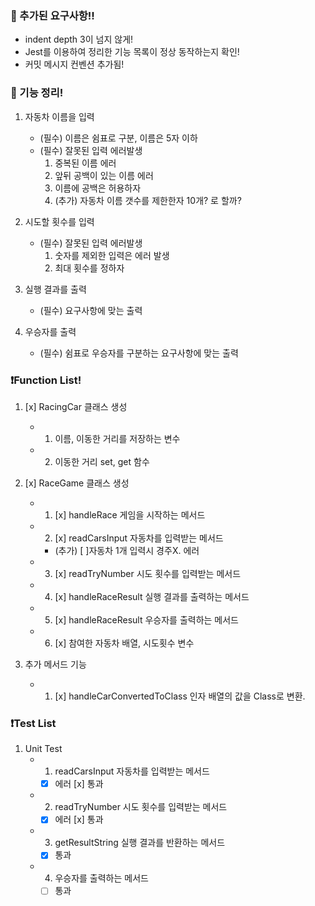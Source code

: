 ### 🚗 추가된 요구사항!!

- indent depth 3이 넘지 않게!
- Jest를 이용하여 정리한 기능 목록이 정상 동작하는지 확인!
- 커밋 메시지 컨벤션 추가됨!

### 🚗 기능 정리!

1. 자동차 이름을 입력
   - (필수) 이름은 쉼표로 구분, 이름은 5자 이하
   - (필수) 잘못된 입력 에러발생
     1. 중복된 이름 에러
     2. 앞뒤 공백이 있는 이름 에러
     3. 이름에 공백은 허용하자
     4. (추가) 자동차 이름 갯수를 제한한자 10개? 로 할까?

2. 시도할 횟수를 입력
   - (필수) 잘못된 입력 에러발생
     1. 숫자를 제외한 입력은 에러 발생
     2. 최대 횟수를 정하자

3. 실행 결과를 출력
   - (필수) 요구사항에 맞는 출력
   
4. 우승자를 출력
   - (필수) 쉼표로 우승자를 구분하는 요구사항에 맞는 출력

### ❗Function List!

1. [x] RacingCar 클래스 생성
   - 1. 이름, 이동한 거리를 저장하는 변수
   - 2. 이동한 거리 set, get 함수

2. [x] RaceGame 클래스 생성
   - 1. [x] handleRace 게임을 시작하는 메서드
   - 2. [x] readCarsInput 자동차를 입력받는 메서드
      - (추가) [ ]자동차 1개 입력시 경주X. 에러
   - 3. [x] readTryNumber 시도 횟수를 입력받는 메서드
   - 4. [x] handleRaceResult 실행 결과를 출력하는 메서드
   - 5. [x] handleRaceResult 우승자를 출력하는 메서드
   - 6. [x] 참여한 자동차 배열, 시도횟수 변수

3. 추가 메서드 기능
   - 1. [x] handleCarConvertedToClass 인자 배열의 값을 Class로 변환.


### ❗Test List

1. Unit Test
   - 1. readCarsInput 자동차를 입력받는 메서드
      - [x] 에러 [x] 통과
   - 2. readTryNumber 시도 횟수를 입력받는 메서드
      - [x] 에러 [x] 통과
   - 3. getResultString 실행 결과를 반환하는 메서드
      - [x] 통과
   - 4. 우승자를 출력하는 메서드
      - [ ] 통과
